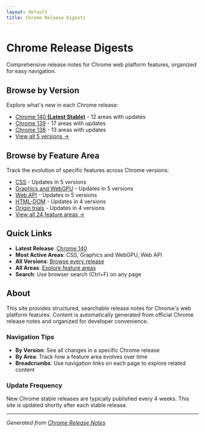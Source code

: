 ```yaml
---
layout: default
title: Chrome Release Digests
---
```


# Chrome Release Digests

Comprehensive release notes for Chrome web platform features, organized for easy navigation.

## Browse by Version

Explore what's new in each Chrome release:

- [Chrome 140 **(Latest Stable)**](./versions/chrome-140/index.html) - 12 areas with updates
- [Chrome 139](./versions/chrome-139/index.html) - 17 areas with updates
- [Chrome 138](./versions/chrome-138/index.html) - 13 areas with updates
- [View all 5 versions →](./versions/index.html)

## Browse by Feature Area

Track the evolution of specific features across Chrome versions:

- [CSS](./areas/css/index.html) - Updates in 5 versions
- [Graphics and WebGPU](./areas/graphics-webgpu/index.html) - Updates in 5 versions
- [Web API](./areas/webapi/index.html) - Updates in 5 versions
- [HTML-DOM](./areas/html-dom/index.html) - Updates in 4 versions
- [Origin trials](./areas/origin-trials/index.html) - Updates in 4 versions
- [View all 24 feature areas →](./areas/index.html)

## Quick Links

- **Latest Release**: [Chrome 140](./versions/chrome-140/index.html)
- **Most Active Areas**: CSS, Graphics and WebGPU, Web API
- **All Versions**: [Browse every release](./versions/index.html)
- **All Areas**: [Explore feature areas](./areas/index.html)
- **Search**: Use browser search (Ctrl+F) on any page

## About

This site provides structured, searchable release notes for Chrome's web platform features. Content is automatically generated from official Chrome release notes and organized for developer convenience.

### Navigation Tips

- **By Version**: See all changes in a specific Chrome release
- **By Area**: Track how a feature area evolves over time
- **Breadcrumbs**: Use navigation links on each page to explore related content

### Update Frequency

New Chrome stable releases are typically published every 4 weeks. This site is updated shortly after each stable release.

---

*Generated from [Chrome Release Notes](https://developer.chrome.com/release-notes/)*

